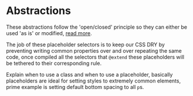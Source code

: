 ﻿# Abstractions

These abstractions follow the 'open/closed' principle so they can either be used 'as is' or modified, [read more](http://csswizardry.com/2012/06/the-open-closed-principle-applied-to-css/).

The job of these placeholder selectors is to keep our CSS DRY by preventing writing common properties over and over repeating the same code, once compiled all the selectors that `@extend` these placeholders will be tethered to their corresponding rule.

Explain when to use a class and when to use a placeholder, basically placeholders are ideal for setting styles to extremely common elements, prime example is setting default bottom spacing to all `p`s.